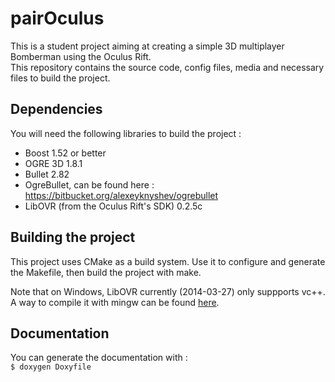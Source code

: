 # pairOculus
This is a student project aiming at creating a simple 3D multiplayer Bomberman using the Oculus Rift.  
This repository contains the source code, config files, media and necessary files to build the project.

## Dependencies
You will need the following libraries to build the project :
* Boost 1.52 or better
* OGRE 3D 1.8.1
* Bullet 2.82
* OgreBullet, can be found here : https://bitbucket.org/alexeyknyshev/ogrebullet
* LibOVR (from the Oculus Rift's SDK) 0.2.5c

## Building the project
This project uses CMake as a build system. Use it to configure and generate the Makefile, then build the project with make.

Note that on Windows, LibOVR currently (2014-03-27) only suppports vc++.  
A way to compile it with mingw can be found [here](https://developer.oculusvr.com/forums/viewtopic.php?t=2282).

## Documentation
You can generate the documentation with :  
`$ doxygen Doxyfile`
